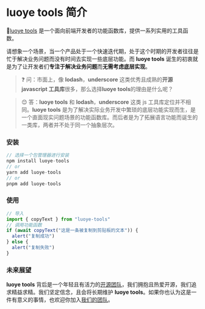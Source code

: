 # luoye tools 简介

🏅[luoye tools](https://github.com/mala-luoye/luoye-tools) 是一个面向前端开发者的功能函数库，提供一系列实用的工具函数。

请想象一个场景，当一个产品处于一个快速迭代期，处于这个时期的开发者往往是忙于解决业务问题而没有时间去实现一些底层功能。而 **luoye tools** 诞生的初衷就是为了让开发者们**专注于解决业务问题**而**无需考虑底层实现**。

> ❓ 问：市面上，像 **lodash**，**underscore** 这类优秀且成熟的**开源 javascript 工具库**很多，那么选择**luoye tools**的理由是什么呢？

> 😊 答：**luoye tools** 和 **lodash**，**underscore** 这类 js 工具库定位并不相同。**luoye tools** 是为了解决实际业务开发中繁琐的底层功能实现而生，是一个直面现实问题场景的功能函数库。而后者是为了拓展语言功能而诞生的一类库，两者并不处于同一个抽象层次。

### 安装

```ts
// 选择一个包管理器进行安装
npm install luoye-tools
// or
yarn add luoye-tools
// or
pnpm add luoye-tools
```

### 使用

```ts
// 导入
import { copyText } from "luoye-tools"
// 调用功能函数
if (await copyText("这是一条被复制到剪贴板的文本")) {
  alert("复制成功")
} else {
  alert("复制失败")
}
```

### 未来展望

**luoye tools** 背后是一个年轻且有活力的[开源团队](https://github.com/mala-luoye)，我们拥抱且热爱开源，我们追求精益求精。我们坚定信念，且会将长期维护 **luoye tools**。如果你也认为这是一件有意义的事情，也欢迎你加入[我们的团队](https://github.com/mala-luoye)。
